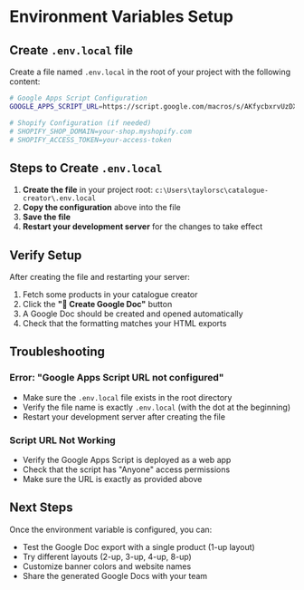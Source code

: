 # Environment Variables Setup

## Create `.env.local` file

Create a file named `.env.local` in the root of your project with the following content:

```bash
# Google Apps Script Configuration
GOOGLE_APPS_SCRIPT_URL=https://script.google.com/macros/s/AKfycbxrvUzDXnCXTc5eTMJ4-dsGItgbyUAeJpQ7FaGPjRiG9Sp7S03amLjkjUfnY76VR7XWgw/exec

# Shopify Configuration (if needed)
# SHOPIFY_SHOP_DOMAIN=your-shop.myshopify.com
# SHOPIFY_ACCESS_TOKEN=your-access-token
```

## Steps to Create `.env.local`

1. **Create the file** in your project root: `c:\Users\taylorsc\catalogue-creator\.env.local`
2. **Copy the configuration** above into the file
3. **Save the file**
4. **Restart your development server** for the changes to take effect

## Verify Setup

After creating the file and restarting your server:

1. Fetch some products in your catalogue creator
2. Click the **"🚀 Create Google Doc"** button
3. A Google Doc should be created and opened automatically
4. Check that the formatting matches your HTML exports

## Troubleshooting

### Error: "Google Apps Script URL not configured"
- Make sure the `.env.local` file exists in the root directory
- Verify the file name is exactly `.env.local` (with the dot at the beginning)
- Restart your development server after creating the file

### Script URL Not Working
- Verify the Google Apps Script is deployed as a web app
- Check that the script has "Anyone" access permissions
- Make sure the URL is exactly as provided above

## Next Steps

Once the environment variable is configured, you can:
- Test the Google Doc export with a single product (1-up layout)
- Try different layouts (2-up, 3-up, 4-up, 8-up)
- Customize banner colors and website names
- Share the generated Google Docs with your team

